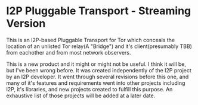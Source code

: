 I2P Pluggable Transport - Streaming Version
===========================================

This is an I2P-based Pluggable Transport for Tor which conceals the
location of an unlisted Tor relay(A "Bridge") and it's client(presumably TBB)
from eachother and from most network observers.

This is a new product and it might or might not be useful. I think it will be,
but I've been wrong before. It was created independently of the I2P project
by an I2P developer. It went through several revisions before this one, and many
of it's features and requirements went into other projects including I2P, it's
libraries, and new projects created to fulfill this purpose. An exhaustive list
of those projects will be added at a later date.
